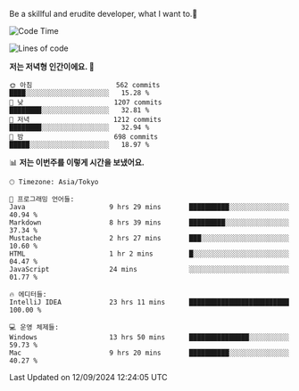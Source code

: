 Be a skillful and erudite developer, what I want to.👶

<!--START_SECTION:waka-->
![Code Time](http://img.shields.io/badge/Code%20Time-1%2C267%20hrs%2019%20mins-blue)

![Lines of code](https://img.shields.io/badge/%EC%A0%80%EB%8A%94%20%EC%97%AC%ED%83%9C%EA%B9%8C%EC%A7%80%20-2.7%20million%20%EC%A4%84%EC%9D%98%20%EC%BD%94%EB%93%9C%EB%A5%BC%20%EC%9E%91%EC%84%B1%ED%96%88%EC%96%B4%EC%9A%94.-blue)

**저는 저녁형 인간이에요. 🦉** 

```text
🌞 아침                     562 commits         ████░░░░░░░░░░░░░░░░░░░░░   15.28 % 
🌆 낮　                     1207 commits        ████████░░░░░░░░░░░░░░░░░   32.81 % 
🌃 저녁                     1212 commits        ████████░░░░░░░░░░░░░░░░░   32.94 % 
🌙 밤　                     698 commits         █████░░░░░░░░░░░░░░░░░░░░   18.97 % 
```


📊 **저는 이번주를 이렇게 시간을 보냈어요.** 

```text
🕑︎ Timezone: Asia/Tokyo

💬 프로그래밍 언어들: 
Java                     9 hrs 29 mins       ██████████░░░░░░░░░░░░░░░   40.94 % 
Markdown                 8 hrs 39 mins       █████████░░░░░░░░░░░░░░░░   37.34 % 
Mustache                 2 hrs 27 mins       ███░░░░░░░░░░░░░░░░░░░░░░   10.60 % 
HTML                     1 hr 2 mins         █░░░░░░░░░░░░░░░░░░░░░░░░   04.47 % 
JavaScript               24 mins             ░░░░░░░░░░░░░░░░░░░░░░░░░   01.77 % 

🔥 에디터들: 
IntelliJ IDEA            23 hrs 11 mins      █████████████████████████   100.00 % 

💻 운영 체제들: 
Windows                  13 hrs 50 mins      ███████████████░░░░░░░░░░   59.73 % 
Mac                      9 hrs 20 mins       ██████████░░░░░░░░░░░░░░░   40.27 % 
```


 Last Updated on 12/09/2024 12:24:05 UTC
<!--END_SECTION:waka-->
